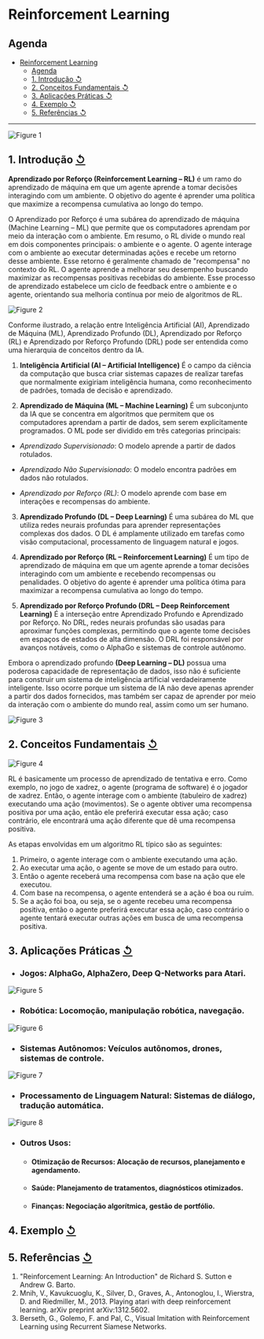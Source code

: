 # Reinforcement Learning

## Agenda 

- [Reinforcement Learning](#reinforcement-learning)
  - [Agenda](#agenda)
  - [1. Introdução ↺](#1-introdução-)
  - [2. Conceitos Fundamentais ↺](#2-conceitos-fundamentais-)
  - [3. Aplicações Práticas ↺](#3-aplicações-práticas-)
  - [4. Exemplo ↺](#4-exemplo-)
  - [5. Referências ↺](#5-referências-)


--------


![Figure 1](../imgs/rl_1.jpeg)

## 1. Introdução [&#x21ba;](#agenda)

**Aprendizado por Reforço (Reinforcement Learning – RL)** é um ramo do aprendizado de máquina em que um agente aprende a tomar decisões interagindo com um ambiente. O objetivo do agente é aprender uma política que maximize a recompensa cumulativa ao longo do tempo.

O Aprendizado por Reforço é uma subárea do aprendizado de máquina (Machine Learning – ML) que permite que os computadores aprendam por meio da interação com o ambiente. Em resumo, o RL divide o mundo real em dois componentes principais: o ambiente e o agente. O agente interage com o ambiente ao executar determinadas ações e recebe um retorno desse ambiente. Esse retorno é geralmente chamado de "recompensa" no contexto do RL. O agente aprende a melhorar seu desempenho buscando maximizar as recompensas positivas recebidas do ambiente. Esse processo de aprendizado estabelece um ciclo de feedback entre o ambiente e o agente, orientando sua melhoria contínua por meio de algoritmos de RL.

![Figure 2](../imgs/AI_approaches.jpeg)

Conforme ilustrado, a relação entre Inteligência Artificial (AI), Aprendizado de Máquina (ML), Aprendizado Profundo (DL), Aprendizado por Reforço (RL) e Aprendizado por Reforço Profundo (DRL) pode ser entendida como uma hierarquia de conceitos dentro da IA.

1. **Inteligência Artificial (AI – Artificial Intelligence)**
É o campo da ciência da computação que busca criar sistemas capazes de realizar tarefas que normalmente exigiriam inteligência humana, como reconhecimento de padrões, tomada de decisão e aprendizado.

2. **Aprendizado de Máquina (ML – Machine Learning)**
É um subconjunto da IA que se concentra em algoritmos que permitem que os computadores aprendam a partir de dados, sem serem explicitamente programados. O ML pode ser dividido em três categorias principais:

- *Aprendizado Supervisionado*: O modelo aprende a partir de dados rotulados.

- *Aprendizado Não Supervisionado*: O modelo encontra padrões em dados não rotulados.

- *Aprendizado por Reforço (RL)*: O modelo aprende com base em interações e recompensas do ambiente.

3. **Aprendizado Profundo (DL – Deep Learning)**
É uma subárea do ML que utiliza redes neurais profundas para aprender representações complexas dos dados. O DL é amplamente utilizado em tarefas como visão computacional, processamento de linguagem natural e jogos.

4. **Aprendizado por Reforço (RL – Reinforcement Learning)**
É um tipo de aprendizado de máquina em que um agente aprende a tomar decisões interagindo com um ambiente e recebendo recompensas ou penalidades. O objetivo do agente é aprender uma política ótima para maximizar a recompensa cumulativa ao longo do tempo.

5. **Aprendizado por Reforço Profundo (DRL – Deep Reinforcement Learning)**
É a interseção entre Aprendizado Profundo e Aprendizado por Reforço. No DRL, redes neurais profundas são usadas para aproximar funções complexas, permitindo que o agente tome decisões em espaços de estados de alta dimensão. O DRL foi responsável por avanços notáveis, como o AlphaGo e sistemas de controle autônomo.

Embora o aprendizado profundo **(Deep Learning – DL)** possua uma poderosa capacidade de representação de dados, isso não é suficiente para construir um sistema de inteligência artificial verdadeiramente inteligente. Isso ocorre porque um sistema de IA não deve apenas aprender a partir dos dados fornecidos, mas também ser capaz de aprender por meio da interação com o ambiente do mundo real, assim como um ser humano.


![Figure 3](../imgs/RL_as_MLType.webp)

## 2. Conceitos Fundamentais [&#x21ba;](#agenda)

![Figure 4](../imgs/rl_2.jpeg)

RL é basicamente um processo de aprendizado de tentativa e erro. Como exemplo, no jogo de xadrez, o agente (programa de software) é o jogador de xadrez. Então, o agente interage com o ambiente (tabuleiro de xadrez) executando uma ação (movimentos). Se o agente obtiver uma recompensa positiva por uma ação, então ele preferirá executar essa ação; caso contrário, ele encontrará uma ação diferente que dê uma recompensa positiva.


As etapas envolvidas em um algoritmo RL típico são as seguintes:

1. Primeiro, o agente interage com o ambiente executando uma ação.
2. Ao executar uma ação, o agente se move de um estado para outro.
3. Então o agente receberá uma recompensa com base na ação que ele executou.
4. Com base na recompensa, o agente entenderá se a ação é boa ou ruim.
5. Se a ação foi boa, ou seja, se o agente recebeu uma recompensa positiva, então o agente preferirá executar essa ação, caso contrário o agente tentará executar outras ações em busca de uma recompensa positiva.


## 3. Aplicações Práticas [&#x21ba;](#agenda)

- ### **Jogos:** AlphaGo, AlphaZero, Deep Q-Networks para Atari. 

![Figure 5](../imgs/atari.gif)


- ### **Robótica:** Locomoção, manipulação robótica, navegação.


![Figure 6](../imgs/agresive-walk.gif)

- ### **Sistemas Autônomos:** Veículos autônomos, drones, sistemas de controle.


![Figure 7](../imgs/reinforcement_stand.gif)

- ### **Processamento de Linguagem Natural:** Sistemas de diálogo, tradução automática.

![Figure 8](../imgs/reinforcement_stand.gif)



- ### **Outros Usos:**

  - #### **Otimização de Recursos:** Alocação de recursos, planejamento e agendamento.

  - #### **Saúde:** Planejamento de tratamentos, diagnósticos otimizados.

  - #### **Finanças:** Negociação algorítmica, gestão de portfólio.





## 4. Exemplo [&#x21ba;](#agenda)



## 5. Referências [&#x21ba;](#agenda)

1. "Reinforcement Learning: An Introduction" de Richard S. Sutton e Andrew G. Barto.
2. Mnih, V., Kavukcuoglu, K., Silver, D., Graves, A., Antonoglou, I., Wierstra, D. and Riedmiller, M., 2013. Playing atari with deep reinforcement learning. arXiv preprint arXiv:1312.5602.
3. Berseth, G., Golemo, F. and Pal, C., Visual Imitation with Reinforcement Learning using Recurrent Siamese Networks.

